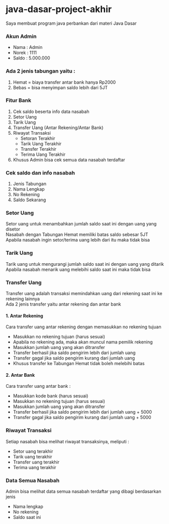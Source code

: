 # java-dasar-project-akhir
Saya membuat program java perbankan dari materi Java Dasar<br/>
### Akun Admin<br/>
* Nama     : Admin  
* Norek    : 1111  
* Saldo    : 5.000.000  

### Ada 2 jenis tabungan yaitu :
1. Hemat = biaya transfer antar bank hanya Rp2000
2. Bebas = bisa menyimpan saldo lebih dari 5JT

### Fitur Bank
1. Cek saldo beserta info data nasabah
2. Setor Uang
3. Tarik Uang
4. Transfer Uang (Antar Rekening/Antar Bank)
5. Riwayat Transaksi
    * Setoran Terakhir
    * Tarik Uang Terakhir
    * Transfer Terakhir
    * Terima Uang Terakhir
6. Khusus Admin bisa cek semua data nasabah terdaftar
 
### Cek saldo dan info nasabah
1. Jenis Tabungan
2. Nama Lengkap
3. No Rekening
4. Saldo Sekarang

### Setor Uang
Setor uang untuk menambahkan jumlah saldo saat ini dengan uang yang disetor<br/>
Nasabah dengan Tabungan Hemat memiliki batas saldo sebesar 5JT<br/>
Apabila nasabah ingin setor/terima uang lebih dari itu maka tidak bisa

### Tarik Uang
Tarik uang untuk mengurangi jumlah saldo saat ini dengan uang yang ditarik<br/>
Apabila nasabah menarik uang melebihi saldo saat ini maka tidak bisa

### Transfer Uang
Transfer uang adalah transaksi memindahkan uang dari rekening saat ini ke rekening lainnya<br/>
Ada 2 jenis transfer yaitu antar rekening dan antar bank
#### 1. Antar Rekening
Cara transfer uang antar rekening dengan memasukkan no rekening tujuan<br/>
* Masukkan no rekening tujuan (harus sesuai)<br/>
* Apabila no rekening ada, maka akan muncul nama pemilik rekening<br/>
* Masukkan jumlah uang yang akan ditransfer<br/>
* Transfer berhasil jika saldo pengirim lebih dari jumlah uang<br/>
* Transfer gagal jika saldo pengirim kurang dari jumlah uang<br/>
* Khusus transfer ke Tabungan Hemat tidak boleh melebihi batas<br/>
#### 2. Antar Bank
Cara transfer uang antar bank :<br/>
* Masukkan kode bank (harus sesuai)<br/>
* Masukkan no rekening tujuan (harus sesuai)<br/>
* Masukkan jumlah uang yang akan ditransfer<br/>
* Transfer berhasil jika saldo pengirim lebih dari jumlah uang + 5000<br/>
* Transfer gagal jika saldo pengirim kurang dari jumlah uang  + 5000<br/>

### Riwayat Transaksi
Setiap nasabah bisa melihat riwayat transaksinya, meliputi :
* Setor uang terakhir
* Tarik uang terakhir
* Transfer uang terakhir
* Terima uang terakhir

### Data Semua Nasabah
Admin bisa melihat data semua nasabah terdaftar yang dibagi berdasarkan jenis<br/>
* Nama lengkap
* No rekening
* Saldo saat ini